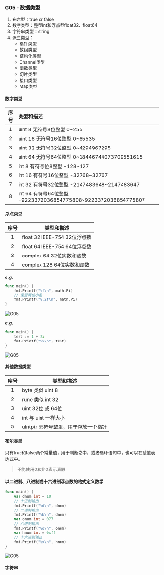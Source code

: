 ### G05 - 数据类型

1. 布尔型：true or false
2. 数字类型：整型int和浮点型float32、float64
3. 字符串类型：string
4. 派生类型：
   - 指针类型
   - 数组类型
   - 结构化类型
   - Channel类型
   - 函数类型
   - 切片类型
   - 接口类型
   - Map类型

#### 数字类型

| 序号 | 类型和描述                                                   |
| :--: | :----------------------------------------------------------- |
|  1   | uint 8 无符号8位整型 0~255                                   |
|  2   | uint 16 无符号16位整型 0~65535                               |
|  3   | uint 32 无符号32位整型 0~4294967295                          |
|  4   | uint 64 无符号64位整型 0~18446744073709551615                |
|  5   | int 8 有符号位8整型 -128~127                                 |
|  6   | int 16 有符号16位整型 -32768~32767                           |
|  7   | int 32 有符号32位整型 -2147483648~2147483647                 |
|  8   | int 64 有符号64位整型 -9223372036854775808~9223372036854775807 |

#### 浮点类型

| 序号 | 类型和描述                   |
| :--: | ---------------------------- |
|  1   | float 32 IEEE-754 32位浮点数 |
|  2   | float 64 IEEE-754 64位浮点数 |
|  3   | complex 64 32位实数和虚数    |
|  4   | complex 128 64位实数和虚数   |

***e.g.***

```go
func main() {
	fmt.Printf("%f\n", math.Pi) 
    // 保留两位小数
	fmt.Printf("%.2f\n", math.Pi)
}
```

![G05](http://pics.liuguoxing.top/Go/image-Go0501.png)

***e.g.***

```go
func main() {
	test := 1 + 2i
	fmt.Printf("%v\n", test)
}
```

![G05](http://pics.liuguoxing.top/Go/image-Go0502.png)

#### 其他数据类型

| 序号 | 类型和描述                           |
| :--: | ------------------------------------ |
|  1   | byte 类似 uint 8                     |
|  2   | rune 类似 int 32                     |
|  3   | uint 32位 或 64位                    |
|  4   | int 与 uint 一样大小                 |
|  5   | uintptr 无符号整型，用于存放一个指针 |

#### 布尔类型

只有true和false两个常量值，用于判断之中，或者循环语句中，也可以在赋值表达式中。

> 不能使用0和非0表示真假

#### 以二进制、八进制或十六进制浮点数的格式定义数学



```go
func main() {
	var dnum int = 10
	// 十进制输出
	fmt.Printf("%d\n", dnum)
	// 二进制输出
	fmt.Printf("%b\n", dnum)
	var onum int = 077
	// 八进制输出
	fmt.Printf("%o\n", onum)
	var hnum int = 0xff
	// 十六进制输出
	fmt.Printf("%x\n", hnum)
}
```

![G05](http://pics.liuguoxing.top/Go/image-Go0503.png)

#### 字符串

